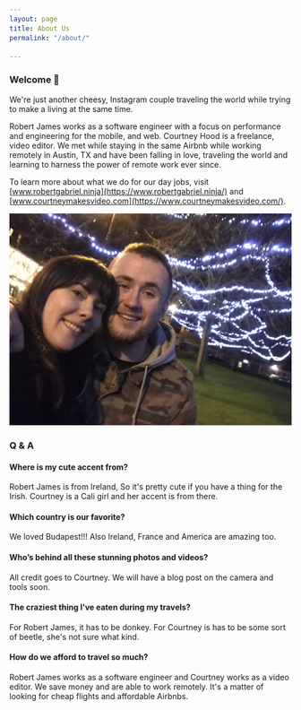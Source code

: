```yaml
---
layout: page
title: About Us
permalink: "/about/"

---
```

### Welcome 👋

We're just another cheesy, Instagram couple traveling the world while trying to make a living at the same time.

Robert James works as a software engineer with a focus on performance and engineering for the mobile, and web. Courtney Hood is a freelance, video editor. We met while staying in the same Airbnb while working remotely in Austin, TX and have been falling in love, traveling the world and learning to harness the power of remote work ever since.

To learn more about what we do for our day jobs, visit [www.robertgabriel.ninja](https://www.robertgabriel.ninja/) and [www.courtneymakesvideo.com](https://www.courtneymakesvideo.com/).

![Courtney and Robert James](/assets/album/us/IMG_1097.jpg "Courtney and Robert James")

### Q & A

#### Where is my cute accent from?

Robert James is from Ireland, So it's pretty cute if you have a thing for the Irish. Courtney is a Cali girl and her accent is from there.

#### Which country is our favorite?

We loved Budapest!!! Also Ireland, France and America are amazing too.

#### Who’s behind all these stunning photos and videos?

All credit goes to Courtney. We will have a blog post on the camera and tools soon.

#### The craziest thing I’ve eaten during my travels?

For Robert James, it has to be donkey. For Courtney is has to be some sort of beetle, she's not sure what kind.

#### How do we afford to travel so much?

Robert James works as a software engineer and Courtney works as a video editor. We save money and are able to work remotely. It's a matter of looking for cheap flights and affordable Airbnbs.